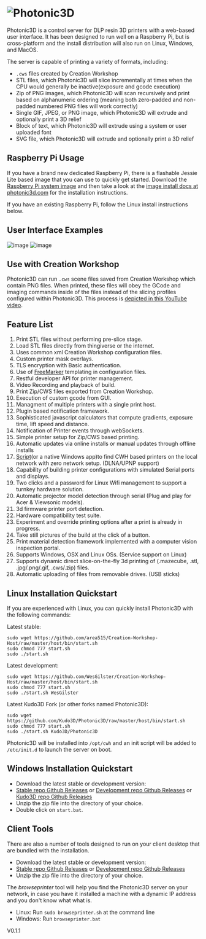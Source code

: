 ![Photonic3D](https://raw.githubusercontent.com/jmkao/Creation-Workshop-Host/master/host/resourcesnew/cwh/img/photonic3d-icon-sign-black.png)
======================

Photonic3D is a control server for DLP resin 3D printers with a web-based user interface. It has been designed to run well on a Raspberry Pi, but is cross-platform and the install distribution will also run on Linux, Windows, and MacOS.

The server is capable of printing a variety of formats, including:
 - `.cws` files created by Creation Workshop
 - STL files, which Photonic3D will slice incrementally at times when the CPU would generally be inactive(exposure and gcode execution)
 - Zip of PNG images, which Photonic3D will scan recursively and print based on alphanumeric ordering (meaning both zero-padded and non-padded numbered PNG files will work correctly)
 - Single GIF, JPEG, or PNG image, which Photonic3D will extrude and optionally print a 3D relief
 - Block of text, which Photonic3D will extrude using a system or user uploaded font
 - SVG file, which Photonic3D will extrude and optionally print a 3D relief


Raspberry Pi Usage
-------------------------------------------------------------------------------  
If you have a brand new dedicated Raspberry Pi, there is a flashable Jessie Lite based image that you can use to quickly get started. Download the [Raspberry Pi system image](http://d359hvxwrop0le.cloudfront.net/photonic-image.zip) and then take a look at the [image install docs at photonic3d.com](https://wiki.photonic3d.com/doku.php?id=raspberry_pi) for the installation instructions.

If you have an existing Raspberry Pi, follow the Linux install instructions below.

User Interface Examples
-------------------------------------------------------------------------------  
![image](https://cloud.githubusercontent.com/assets/2078819/14433486/58291f82-ffc3-11e5-8bc3-f7b8313dbc18.png)
![image](https://cloud.githubusercontent.com/assets/2078819/14433580/a984246c-ffc3-11e5-94ff-7214f6bd0635.png)


Use with Creation Workshop
-------------------------------------------------------------------------------  
Photonic3D can run `.cws` scene files saved from Creation Workshop which contain PNG files. When printed, these files will obey the GCode and imaging commands inside of the files instead of the slicing profiles configured within Photonic3D. This process is 
[depicted in this YouTube video](https://www.youtube.com/watch?v=J3HTCkxlKcw).


Feature List
-------------------------------------------------------------------------------  
1. Print STL files without performing pre-slice stage.
2. Load STL files directly from thingiverse or the internet.
3. Uses common xml Creation Workshop configuration files.
4. Custom printer mask overlays.
5. TLS encryption with Basic authentication.
6. Use of [FreeMarker](http://freemarker.org/) templating in configuration files.
7. Restful developer API for printer management.
8. Video Recording and playback of build.
9. Print Zip/CWS files exported from Creation Workshop.
10. Execution of custom gcode from GUI.
11. Managment of multiple printers with a single print host.
12. Plugin based notification framework.
13. Sophisticated javascript calculators that compute gradients, exposure time, lift speed and distance.
14. Notification of Printer events through webSockets.
15. Simple printer setup for Zip/CWS based printing.
16. Automatic updates via online installs or manual updates through offline installs
17. [Script](https://github.com/area515/Creation-Workshop-Host/blob/master/host/bin/browseprinter.sh)(or a native Windows app)to find CWH based printers on the local network with zero network setup. (DLNA/UPNP support)
18. Capability of building printer configurations with simulated Serial ports and displays.
19. Two clicks and a password for Linux Wifi management to support a turnkey hardware solution.
20. Automatic projector model detection through serial (Plug and play for Acer & Viewsonic models).
21. 3d firmware printer port detection.
22. Hardware compatibility test suite.
23. Experiment and override printing options after a print is already in progress.
24. Take still pictures of the build at the click of a button.
25. Print material detection framework implemented with a computer vision inspection portal.
26. Supports Windows, OSX and Linux OSs. (Service support on Linux)
27. Supports dynamic direct slice-on-the-fly 3d printing of (.mazecube, .stl, .jpg/.png/.gif, .cws/.zip) files.
28. Automatic uploading of files from removable drives. (USB sticks)

Linux Installation Quickstart
-------------------------------------------------------------------------------
If you are experienced with Linux, you can quickly install Photonic3D with the following commands:

Latest stable:
```
sudo wget https://github.com/area515/Creation-Workshop-Host/raw/master/host/bin/start.sh
sudo chmod 777 start.sh
sudo ./start.sh
```

Latest development:
```
sudo wget https://github.com/WesGilster/Creation-Workshop-Host/raw/master/host/bin/start.sh
sudo chmod 777 start.sh
sudo ./start.sh WesGilster
```

Latest Kudo3D Fork (or other forks named Photonic3D):
```
sudo wget https://github.com/Kudo3D/Photonic3D/raw/master/host/bin/start.sh
sudo chmod 777 start.sh
sudo ./start.sh Kudo3D/Photonic3D
```

Photonic3D will be installed into `/opt/cwh` and an init script will be added to `/etc/init.d` to launch the server on boot.

Windows Installation Quickstart
------------------------------------------
* Download the latest stable or development version: 
 * [Stable repo Github Releases](https://github.com/area515/Creation-Workshop-Host/releases) or [Development repo Github Releases](https://github.com/WesGilster/Creation-Workshop-Host/releases) or [Kudo3D repo Github Releases](https://github.com/Kudo3D/Photonic3D/releases) 
* Unzip the zip file into the directory of your choice.
* Double click on `start.bat`.

Client Tools
----------------------------------------------------------------------
There are also a number of tools designed to run on your client desktop that are bundled with the installation.

* Download the latest stable or development version: 
 * [Stable repo Github Releases](https://github.com/area515/Creation-Workshop-Host/releases) or [Development repo Github Releases](https://github.com/WesGilster/Creation-Workshop-Host/releases)  
* Unzip the zip file into the directory of your choice.

The *browseprinter* tool will help you find the Photonic3D server on your network, in case you have it installed a machine with a dynamic IP address and you don't know what what is.
* Linux: Run `sudo browseprinter.sh` at the command line
* Windows: Run `browseprinter.bat`

V0.1.1